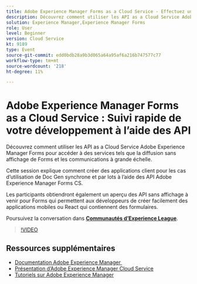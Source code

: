 ```yaml
---
title: Adobe Experience Manager Forms as a Cloud Service - Effectuez un suivi rapide de votre développement à l’aide des API
description: Découvrez comment utiliser les API as a Cloud Service Adobe Experience Manager Forms pour accéder à des services tels que la diffusion sans affichage de Forms et les communications à grande échelle. Cette session explique comment créer des applications clientes pour les cas d’utilisation de Doc Gen synchrone et par lots à l’aide de l’API Adobe Experience Manager Forms CS. Les participants obtiendront également un aperçu des API sans affichage à venir pour Forms qui permettent aux développeurs de créer facilement des applications mobiles ou React qui contiennent des formulaires.
solution: Experience Manager,Experience Manager Forms
role: User
level: Beginner
version: Cloud Service
kt: 9189
type: Event
source-git-commit: edd0bdb28a9b3d065a64a95af6a216b747577c77
workflow-type: tm+mt
source-wordcount: '218'
ht-degree: 11%

---
```


# Adobe Experience Manager Forms as a Cloud Service : Suivi rapide de votre développement à l’aide des API

Découvrez comment utiliser les API as a Cloud Service Adobe Experience Manager Forms pour accéder à des services tels que la diffusion sans affichage de Forms et les communications à grande échelle. 

Cette session explique comment créer des applications client pour les cas d’utilisation de Doc Gen synchrone et par lots à l’aide des API Adobe Experience Manager Forms CS.

Les participants obtiendront également un aperçu des API sans affichage à venir pour Forms qui permettent aux développeurs de créer facilement des applications mobiles ou React qui contiennent des formulaires.

Poursuivez la conversation dans **[Communautés d’Experience League](https://adobe.ly/3zKLQrw)**.

>[!VIDEO](https://video.tv.adobe.com/v/337724/?quality=12&learn=on&hidetitle=true)

## Ressources supplémentaires

- [Documentation Adobe Experience Manager ](https://experienceleague.adobe.com/docs/experience-manager-cloud-service.html?lang=fr)
- [Présentation d’Adobe Experience Manager Cloud Service](https://experienceleague.adobe.com/docs/experience-manager-cloud-service/overview/home.html?lang=fr)
- [Tutoriels sur Adobe Experience Manager](https://experienceleague.adobe.com/docs/experience-manager-tutorials.html?lang=fr)
